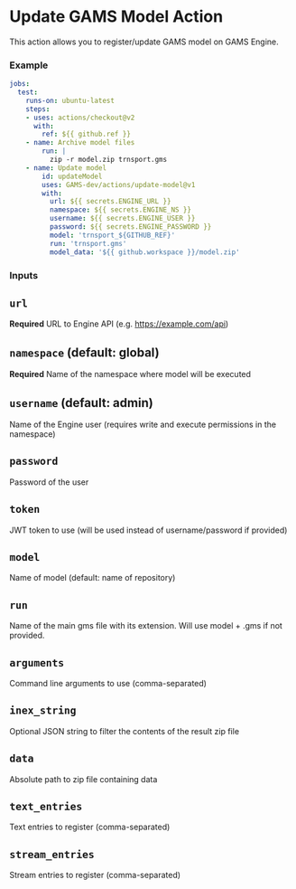 # Update GAMS Model Action

This action allows you to register/update GAMS model on GAMS Engine.

### Example
```yaml
jobs:
  test:
    runs-on: ubuntu-latest
    steps:
    - uses: actions/checkout@v2
      with:
        ref: ${{ github.ref }}
    - name: Archive model files
        run: |
          zip -r model.zip trnsport.gms
    - name: Update model
        id: updateModel
        uses: GAMS-dev/actions/update-model@v1
        with:
          url: ${{ secrets.ENGINE_URL }}
          namespace: ${{ secrets.ENGINE_NS }}
          username: ${{ secrets.ENGINE_USER }}
          password: ${{ secrets.ENGINE_PASSWORD }}
          model: 'trnsport_${GITHUB_REF}'
          run: 'trnsport.gms'
          model_data: '${{ github.workspace }}/model.zip'
```

### Inputs

## `url`

**Required** URL to Engine API (e.g. https://example.com/api)

## `namespace` (default: global)

**Required** Name of the namespace where model will be executed

## `username` (default: admin)

Name of the Engine user (requires write and execute permissions in the namespace)

## `password`

Password of the user

## `token`

JWT token to use (will be used instead of username/password if provided)

## `model`

Name of model (default: name of repository)

## `run`

Name of the main gms file with its extension. Will use model + .gms if not provided.

## `arguments`

Command line arguments to use (comma-separated)

## `inex_string`

Optional JSON string to filter the contents of the result zip file

## `data`

Absolute path to zip file containing data

## `text_entries`

Text entries to register (comma-separated)

## `stream_entries`

Stream entries to register (comma-separated)
